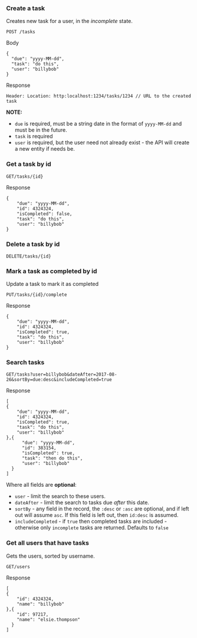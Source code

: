 ### Create a task

Creates new task for a user, in the _incomplete_ state.
```
POST /tasks
```
Body
``` 
{
  "due": "yyyy-MM-dd",
  "task": "do this",
  "user": "billybob"
}
```  

Response 
```
Header: Location: http:localhost:1234/tasks/1234 // URL to the created task
```


**NOTE:**
 
- `due` is required, must be a string date in the format of `yyyy-MM-dd` and must be in the future.
- `task` is required
- `user` is required, but the user need not already exist - the API will create a new entity if needs be.

### Get a task by id
```
GET/tasks/{id} 
```  

Response 
```
{
    "due": "yyyy-MM-dd",
    "id": 4324324,
    "isCompleted": false,
    "task": "do this",
    "user": "billybob"
}
```


### Delete a task by id
```
DELETE/tasks/{id} 
```  

### Mark a task as completed by id

Update a task to mark it as completed

```
PUT/tasks/{id}/complete
```  
Response 
```
{
    "due": "yyyy-MM-dd",
    "id": 4324324,
    "isCompleted": true,
    "task": "do this",
    "user": "billybob"
}
```

### Search tasks
```
GET/tasks?user=billybob&dateAfter=2017-08-26&sortBy=due:desc&includeCompleted=true 
```  
Response 
```
[
{
    "due": "yyyy-MM-dd",
    "id": 4324324,
    "isCompleted": true,
    "task": "do this",
    "user": "billybob"
},{
      "due": "yyyy-MM-dd",
      "id": 383154,
      "isCompleted": true,
      "task": "then do this",
      "user": "billybob"
  }
]
```

Where all fields are **optional**:

- `user` - limit the search to these users.
- `dateAfter` - limit the search to tasks due _after_ this date.
- `sortBy` - any field in the record, the `:desc` or `:asc` are optional, 
  and if left out will assume `asc`. 
  If this field is left out, then `id:desc` is assumed.
- `includeCompleted` - if `true` then completed tasks are included - otherwise 
  only `incomplete` tasks are returned.   Defaults to `false`


### Get all users that have tasks

Gets the users, sorted by username.

```
GET/users 
```  

Response 
```
[
{
    "id": 4324324,
    "name": "billybob"
},{
    "id": 97217,
    "name": "elsie.thompson"
  }
]
```
